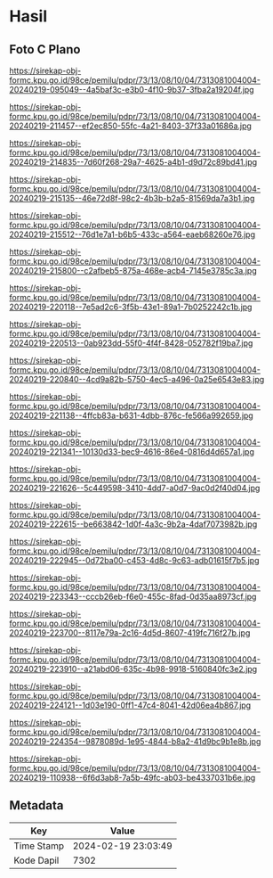 # Hasil

## Foto C Plano

https://sirekap-obj-formc.kpu.go.id/98ce/pemilu/pdpr/73/13/08/10/04/7313081004004-20240219-095049--4a5baf3c-e3b0-4f10-9b37-3fba2a19204f.jpg

https://sirekap-obj-formc.kpu.go.id/98ce/pemilu/pdpr/73/13/08/10/04/7313081004004-20240219-211457--ef2ec850-55fc-4a21-8403-37f33a01686a.jpg

https://sirekap-obj-formc.kpu.go.id/98ce/pemilu/pdpr/73/13/08/10/04/7313081004004-20240219-214835--7d60f268-29a7-4625-a4b1-d9d72c89bd41.jpg

https://sirekap-obj-formc.kpu.go.id/98ce/pemilu/pdpr/73/13/08/10/04/7313081004004-20240219-215135--46e72d8f-98c2-4b3b-b2a5-81569da7a3b1.jpg

https://sirekap-obj-formc.kpu.go.id/98ce/pemilu/pdpr/73/13/08/10/04/7313081004004-20240219-215512--76d1e7a1-b6b5-433c-a564-eaeb68260e76.jpg

https://sirekap-obj-formc.kpu.go.id/98ce/pemilu/pdpr/73/13/08/10/04/7313081004004-20240219-215800--c2afbeb5-875a-468e-acb4-7145e3785c3a.jpg

https://sirekap-obj-formc.kpu.go.id/98ce/pemilu/pdpr/73/13/08/10/04/7313081004004-20240219-220118--7e5ad2c6-3f5b-43e1-89a1-7b0252242c1b.jpg

https://sirekap-obj-formc.kpu.go.id/98ce/pemilu/pdpr/73/13/08/10/04/7313081004004-20240219-220513--0ab923dd-55f0-4f4f-8428-052782f19ba7.jpg

https://sirekap-obj-formc.kpu.go.id/98ce/pemilu/pdpr/73/13/08/10/04/7313081004004-20240219-220840--4cd9a82b-5750-4ec5-a496-0a25e6543e83.jpg

https://sirekap-obj-formc.kpu.go.id/98ce/pemilu/pdpr/73/13/08/10/04/7313081004004-20240219-221138--4ffcb83a-b631-4dbb-876c-fe566a992659.jpg

https://sirekap-obj-formc.kpu.go.id/98ce/pemilu/pdpr/73/13/08/10/04/7313081004004-20240219-221341--10130d33-bec9-4616-86e4-0816d4d657a1.jpg

https://sirekap-obj-formc.kpu.go.id/98ce/pemilu/pdpr/73/13/08/10/04/7313081004004-20240219-221626--5c449598-3410-4dd7-a0d7-9ac0d2f40d04.jpg

https://sirekap-obj-formc.kpu.go.id/98ce/pemilu/pdpr/73/13/08/10/04/7313081004004-20240219-222615--be663842-1d0f-4a3c-9b2a-4daf7073982b.jpg

https://sirekap-obj-formc.kpu.go.id/98ce/pemilu/pdpr/73/13/08/10/04/7313081004004-20240219-222945--0d72ba00-c453-4d8c-9c63-adb01615f7b5.jpg

https://sirekap-obj-formc.kpu.go.id/98ce/pemilu/pdpr/73/13/08/10/04/7313081004004-20240219-223343--cccb26eb-f6e0-455c-8fad-0d35aa8973cf.jpg

https://sirekap-obj-formc.kpu.go.id/98ce/pemilu/pdpr/73/13/08/10/04/7313081004004-20240219-223700--8117e79a-2c16-4d5d-8607-419fc716f27b.jpg

https://sirekap-obj-formc.kpu.go.id/98ce/pemilu/pdpr/73/13/08/10/04/7313081004004-20240219-223910--a21abd06-635c-4b98-9918-5160840fc3e2.jpg

https://sirekap-obj-formc.kpu.go.id/98ce/pemilu/pdpr/73/13/08/10/04/7313081004004-20240219-224121--1d03e190-0ff1-47c4-8041-42d06ea4b867.jpg

https://sirekap-obj-formc.kpu.go.id/98ce/pemilu/pdpr/73/13/08/10/04/7313081004004-20240219-224354--9878089d-1e95-4844-b8a2-41d9bc9b1e8b.jpg

https://sirekap-obj-formc.kpu.go.id/98ce/pemilu/pdpr/73/13/08/10/04/7313081004004-20240219-110938--6f6d3ab8-7a5b-49fc-ab03-be4337031b6e.jpg


## Metadata

| Key        | Value               |
| ---------- | ------------------- |
| Time Stamp | 2024-02-19 23:03:49 |
| Kode Dapil | 7302                |



